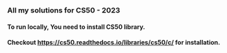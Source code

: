 ### All my solutions for CS50 - 2023

#### To run locally, You need to install CS50 library. 
#### Checkout https://cs50.readthedocs.io/libraries/cs50/c/ for installation. 
